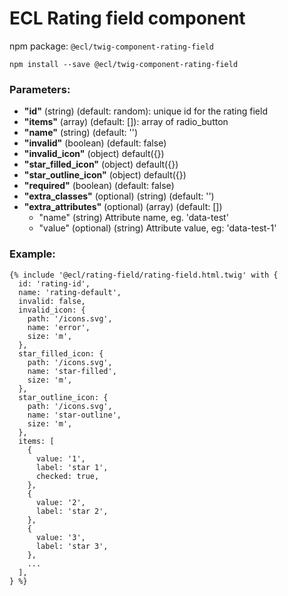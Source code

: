 # ECL Rating field component

npm package: `@ecl/twig-component-rating-field`

```shell
npm install --save @ecl/twig-component-rating-field
```

### Parameters:

- **"id"** (string) (default: random): unique id for the rating field
- **"items"** (array) (default: []): array of radio_button
- **"name"** (string) (default: '')
- **"invalid"** (boolean) (default: false)
- **"invalid_icon"** (object) default({})
- **"star_filled_icon"** (object) default({})
- **"star_outline_icon"** (object) default({})
- **"required"** (boolean) (default: false)
- **"extra_classes"** (optional) (string) (default: '')
- **"extra_attributes"** (optional) (array) (default: [])
  - "name" (string) Attribute name, eg. 'data-test'
  - "value" (optional) (string) Attribute value, eg: 'data-test-1'

### Example:

<!-- prettier-ignore -->
```twig
{% include '@ecl/rating-field/rating-field.html.twig' with { 
  id: 'rating-id',
  name: 'rating-default', 
  invalid: false, 
  invalid_icon: { 
    path: '/icons.svg', 
    name: 'error', 
    size: 'm', 
  }, 
  star_filled_icon: { 
    path: '/icons.svg', 
    name: 'star-filled', 
    size: 'm', 
  }, 
  star_outline_icon: { 
    path: '/icons.svg', 
    name: 'star-outline', 
    size: 'm', 
  }, 
  items: [ 
    { 
      value: '1', 
      label: 'star 1', 
      checked: true, 
    }, 
    { 
      value: '2', 
      label: 'star 2', 
    }, 
    { 
      value: '3', 
      label: 'star 3', 
    }, 
    ... 
  ], 
} %}
```
